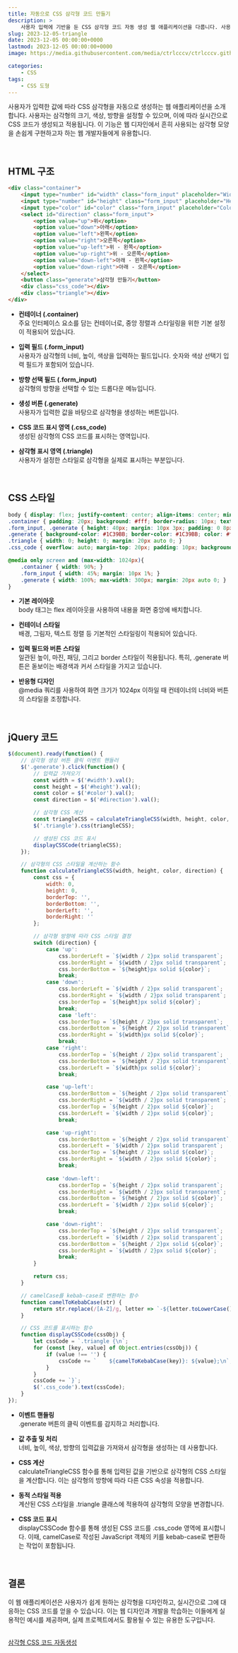 ```yaml
---
title: 자동으로 CSS 삼각형 코드 만들기
description: >  
    사용자 입력에 기반을 둔 CSS 삼각형 코드 자동 생성 웹 애플리케이션을 다룹니다. 사용자는 직관적인 인터페이스를 통해 삼각형의 모양을 디자인하고, 즉시 생성되는 CSS 코드를 확인할 수 있습니다.
slug: 2023-12-05-triangle
date: 2023-12-05 00:00:00+0000
lastmod: 2023-12-05 00:00:00+0000
image: https://media.githubusercontent.com/media/ctrlcccv/ctrlcccv.github.io/master/assets/img/post/2023-12-05-triangle2.webp

categories:
    - CSS
tags:
    - CSS 도형
---
```

사용자가 입력한 값에 따라 CSS 삼각형을 자동으로 생성하는 웹 애플리케이션을 소개합니다. 사용자는 삼각형의 크기, 색상, 방향을 설정할 수 있으며, 이에 따라 실시간으로 CSS 코드가 생성되고 적용됩니다. 이 기능은 웹 디자인에서 흔히 사용되는 삼각형 모양을 손쉽게 구현하고자 하는 웹 개발자들에게 유용합니다.  


<ins class="adsbygoogle"
     style="display:block; text-align:center;"
     data-ad-layout="in-article"
     data-ad-format="fluid"
     data-ad-client="ca-pub-8535540836842352"
     data-ad-slot="2974559225"></ins>
<script>
     (adsbygoogle = window.adsbygoogle || []).push({});
</script>

<br>

## HTML 구조
```html
<div class="container">
    <input type="number" id="width" class="form_input" placeholder="Width">
    <input type="number" id="height" class="form_input" placeholder="Height">
    <input type="color" id="color" class="form_input" placeholder="Color">
    <select id="direction" class="form_input">
        <option value="up">위</option>
        <option value="down">아래</option>
        <option value="left">왼쪽</option>
        <option value="right">오른쪽</option>
        <option value="up-left">위 - 왼쪽</option>
        <option value="up-right">위 - 오른쪽</option>
        <option value="down-left">아래 - 왼쪽</option>
        <option value="down-right">아래 - 오른쪽</option>
    </select>    
    <button class="generate">삼각형 만들기</button>
    <div class="css_code"></div>
    <div class="triangle"></div>
</div>
```
* **컨테이너 (.container)**  
주요 인터페이스 요소를 담는 컨테이너로, 중앙 정렬과 스타일링을 위한 기본 설정이 적용되어 있습니다.

* **입력 필드 (.form_input)**  
사용자가 삼각형의 너비, 높이, 색상을 입력하는 필드입니다. 숫자와 색상 선택기 입력 필드가 포함되어 있습니다.

* **방향 선택 필드 (.form_input)**  
삼각형의 방향을 선택할 수 있는 드롭다운 메뉴입니다.

* **생성 버튼 (.generate)**  
사용자가 입력한 값을 바탕으로 삼각형을 생성하는 버튼입니다.

* **CSS 코드 표시 영역 (.css_code)**  
생성된 삼각형의 CSS 코드를 표시하는 영역입니다.

* **삼각형 표시 영역 (.triangle)**  
사용자가 설정한 스타일로 삼각형을 실제로 표시하는 부분입니다.  
<br>

## CSS 스타일
```css
body { display: flex; justify-content: center; align-items: center; min-height: 100vh; background-color: #f7f7f7; } 
.container { padding: 20px; background: #fff; border-radius: 10px; text-align: center; box-shadow: 0 0 15px rgba(0,0,0,0.1); } 
.form_input, .generate { height: 40px; margin: 10px 3px; padding: 0 8px; border: 1px solid #ccc; border-radius: 5px; vertical-align: top; } 
.generate { background-color: #1C39BB; border-color: #1C39BB; color: #fff; cursor: pointer; } 
.triangle { width: 0; height: 0; margin: 20px auto 0; } 
.css_code { overflow: auto; margin-top: 20px; padding: 10px; background: #eee; border-radius: 5px; font-size: 14px; text-align: left; white-space: pre; } 

@media only screen and (max-width: 1024px){
    .container { width: 90%; } 
    .form_input { width: 45%; margin: 10px 1%; } 
    .generate { width: 100%; max-width: 300px; margin: 20px auto 0; }
}
```
* **기본 레이아웃**   
body 태그는 flex 레이아웃을 사용하여 내용을 화면 중앙에 배치합니다.

* **컨테이너 스타일**  
배경, 그림자, 텍스트 정렬 등 기본적인 스타일링이 적용되어 있습니다.

* **입력 필드와 버튼 스타일**  
일관된 높이, 마진, 패딩, 그리고 border 스타일이 적용됩니다. 특히, .generate 버튼은 돋보이는 배경색과 커서 스타일을 가지고 있습니다.

* **반응형 디자인**   
@media 쿼리를 사용하여 화면 크기가 1024px 이하일 때 컨테이너의 너비와 버튼의 스타일을 조정합니다.


<ins class="adsbygoogle"
     style="display:block; text-align:center;"
     data-ad-layout="in-article"
     data-ad-format="fluid"
     data-ad-client="ca-pub-8535540836842352"
     data-ad-slot="2974559225"></ins>
<script>
     (adsbygoogle = window.adsbygoogle || []).push({});
</script>

<br>

## jQuery 코드
```js
$(document).ready(function() {
    // 삼각형 생성 버튼 클릭 이벤트 핸들러
    $('.generate').click(function() {
        // 입력값 가져오기
        const width = $('#width').val();
        const height = $('#height').val();
        const color = $('#color').val();
        const direction = $('#direction').val();

        // 삼각형 CSS 계산
        const triangleCSS = calculateTriangleCSS(width, height, color, direction);
        $('.triangle').css(triangleCSS);

        // 생성된 CSS 코드 표시
        displayCSSCode(triangleCSS);
    });

    // 삼각형의 CSS 스타일을 계산하는 함수
    function calculateTriangleCSS(width, height, color, direction) {
        const css = {
            width: 0,
            height: 0,
            borderTop: '',
            borderBottom: '',
            borderLeft: '',
            borderRight: ''
        };

        // 삼각형 방향에 따라 CSS 스타일 결정
        switch (direction) {
            case 'up':
                css.borderLeft = `${width / 2}px solid transparent`;
                css.borderRight = `${width / 2}px solid transparent`;
                css.borderBottom = `${height}px solid ${color}`;
                break;
            case 'down':
                css.borderLeft = `${width / 2}px solid transparent`;
                css.borderRight = `${width / 2}px solid transparent`;
                css.borderTop = `${height}px solid ${color}`;
                break;
                case 'left':
                css.borderTop = `${height / 2}px solid transparent`;
                css.borderBottom = `${height / 2}px solid transparent`;
                css.borderRight = `${width}px solid ${color}`;
                break;
            case 'right':
                css.borderTop = `${height / 2}px solid transparent`;
                css.borderBottom = `${height / 2}px solid transparent`;
                css.borderLeft = `${width}px solid ${color}`;
                break;

            case 'up-left':
                css.borderBottom = `${height / 2}px solid transparent`;
                css.borderRight = `${width / 2}px solid transparent`;
                css.borderTop = `${height / 2}px solid ${color}`;
                css.borderLeft = `${width / 2}px solid ${color}`;
                break;

            case 'up-right':
                css.borderBottom = `${height / 2}px solid transparent`;
                css.borderLeft = `${width / 2}px solid transparent`;
                css.borderTop = `${height / 2}px solid ${color}`;
                css.borderRight = `${width / 2}px solid ${color}`;
                break;
            
            case 'down-left':
                css.borderTop = `${height / 2}px solid transparent`;
                css.borderRight = `${width / 2}px solid transparent`;
                css.borderBottom = `${height / 2}px solid ${color}`;
                css.borderLeft = `${width / 2}px solid ${color}`;
                break;

            case 'down-right':
                css.borderTop = `${height / 2}px solid transparent`;
                css.borderLeft = `${width / 2}px solid transparent`;
                css.borderBottom = `${height / 2}px solid ${color}`;
                css.borderRight = `${width / 2}px solid ${color}`;
                break;
        }

        return css;
    }

    // camelCase를 kebab-case로 변환하는 함수
    function camelToKebabCase(str) {
        return str.replace(/[A-Z]/g, letter => `-${letter.toLowerCase()}`);
    }

    // CSS 코드를 표시하는 함수
    function displayCSSCode(cssObj) {
        let cssCode = `.triangle {\n`;
        for (const [key, value] of Object.entries(cssObj)) {
            if (value !== '') {
                cssCode += `    ${camelToKebabCase(key)}: ${value};\n`;
            }
        }
        cssCode += `}`;
        $('.css_code').text(cssCode);
    }
});
```
* **이벤트 핸들링**  
.generate 버튼의 클릭 이벤트를 감지하고 처리합니다.

* **값 추출 및 처리**  
너비, 높이, 색상, 방향의 입력값을 가져와서 삼각형을 생성하는 데 사용합니다.

* **CSS 계산**  
calculateTriangleCSS 함수를 통해 입력된 값을 기반으로 삼각형의 CSS 스타일을 계산합니다. 이는 삼각형의 방향에 따라 다른 CSS 속성을 적용합니다.

* **동적 스타일 적용**  
계산된 CSS 스타일을 .triangle 클래스에 적용하여 삼각형의 모양을 변경합니다.

* **CSS 코드 표시**  
displayCSSCode 함수를 통해 생성된 CSS 코드를 .css_code 영역에 표시합니다. 이때, camelCase로 작성된 JavaScript 객체의 키를 kebab-case로 변환하는 작업이 포함됩니다.  
<br>


## 결론
이 웹 애플리케이션은 사용자가 쉽게 원하는 삼각형을 디자인하고, 실시간으로 그에 대응하는 CSS 코드를 얻을 수 있습니다. 이는 웹 디자인과 개발을 학습하는 이들에게 실용적인 예시를 제공하며, 실제 프로젝트에서도 활용될 수 있는 유용한 도구입니다.  
<br>

<div class="btn_wrap">
    <a href="https://ctrlcccv.github.io/ctrlcccv-demo/2023-12-05-triangle/">삼각형 CSS 코드 자동생성</a>
</div>